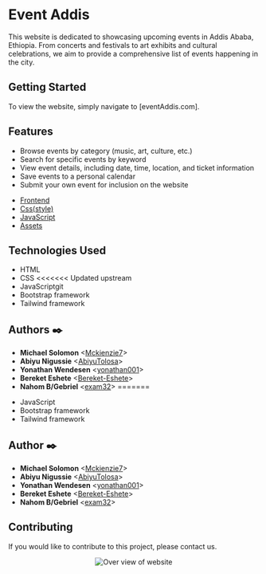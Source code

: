 # Event Addis

This website is dedicated to showcasing upcoming events in Addis Ababa, Ethiopia. From concerts and festivals to art exhibits and cultural celebrations, we aim to provide a comprehensive list of events happening in the city.

## Getting Started

To view the website, simply navigate to [eventAddis.com]. 

## Features

- Browse events by category (music, art, culture, etc.)
- Search for specific events by keyword
- View event details, including date, time, location, and ticket information
- Save events to a personal calendar
- Submit your own event for inclusion on the website

* [Frontend](./frontend/)
* [Css(style)](./frontend/css/)
* [JavaScript](./frontend/js/)
* [Assets](./frontend/assets/)

## Technologies Used

- HTML
- CSS
<<<<<<< Updated upstream
- JavaScriptgit 
- Bootstrap framework
- Tailwind framework

## Authors :black_nib:

* **Michael Solomon** <[Mckienzie7](https://github.com/Mckienzie7)>
* **Abiyu Nigussie** <[AbiyuTolosa](https://github.com/AbiyuTolosa)>
* **Yonathan Wendesen** <[yonathan001](https://github.com/yonathan001)>
* **Bereket Eshete** <[Bereket-Eshete](https://github.com/Bereket-Eshete)>
* **Nahom B/Gebriel** <[exam32](https://github.com/exam32)>
=======
- JavaScript
- Bootstrap framework
- Tailwind framework

## Author :black_nib:

* **Michael Solomon** <[Mckienzie7](https://github.com/Mckienzie7)>
* **Abiyu Nigussie** <[AbiyuTolosa](https://github.com/AbiyuTolosa)>
* **Yonathan Wendesen** <[yonathan001](https://github.com/yonathan001)>
* **Bereket Eshete** <[Bereket-Eshete](https://github.com/Bereket-Eshete)>
* **Nahom B/Gebriel** <[exam32](https://github.com/exam32)>

## Contributing

If you would like to contribute to this project, please contact us.

<p align="center">
  <img src="assets/Home.png"
       alt="Over view of website"
  >
</p>
